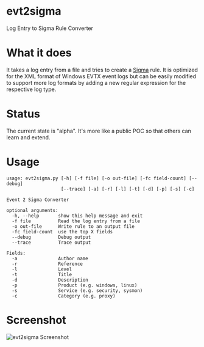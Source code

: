 # evt2sigma
Log Entry to Sigma Rule Converter

# What it does

It takes a log entry from a file and tries to create a [Sigma](https://github.com/Neo23x0/sigma) rule. It is optimized for the XML format of Windows EVTX event logs but can be easily modified to support more log formats by adding a new regular expression for the respective log type. 

# Status

The current state is "alpha". It's more like a public POC so that others can learn and extend. 

# Usage

    usage: evt2sigma.py [-h] [-f file] [-o out-file] [-fc field-count] [--debug]
                        [--trace] [-a] [-r] [-l] [-t] [-d] [-p] [-s] [-c]

    Event 2 Sigma Converter

    optional arguments:
      -h, --help       show this help message and exit
      -f file          Read the log entry from a file
      -o out-file      Write rule to an output file
      -fc field-count  use the top X fields
      --debug          Debug output
      --trace          Trace output

    Fields:
      -a               Author name
      -r               Reference
      -l               Level
      -t               Title
      -d               Description
      -p               Product (e.g. windows, linux)
      -s               Service (e.g. security, sysmon)
      -c               Category (e.g. proxy)
      
# Screenshot

![evt2sigma Screenshot](https://github.com/Neo23x0/evt2sigma/blob/master/screenshots/screen-0.0.1.png "Example of conversion")
